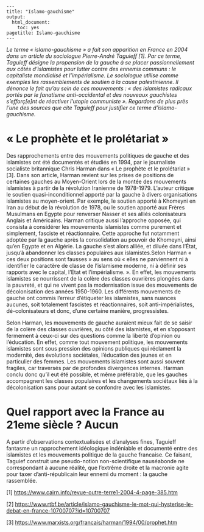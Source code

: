 ```
---
title: "Islamo-gauchisme"
output:
  html_document:
    toc: yes
pagetitle: Islamo-gauchisme
---
```
*Le terme « islamo-gauchisme » a fait son apparition en France en 2004 dans un article du sociologue Pierre-André Taguieff [1]. Par ce terme, Taguieff désigne la propension de la gauche à se placer passionnellement aux côtés d’islamistes pour lutter contre des ennemis communs : le capitaliste mondialisé et l’impérialisme. Le sociologue utilise comme exemples les rassemblements de soutien à la cause palestinienne. Il dénonce le fait qu’au sein de ces mouvements : « des islamistes radicaux portés par le fanatisme anti-occidental et des nouveaux gauchistes s’efforç[e]nt de réactiver l’utopie communiste ». Regardons de plus près l’une des sources que cite Taguieff pour justifier ce terme d’islamo-gauchisme.*

# « Le prophète et le prolétariat »
Des rapprochements entre des mouvements politiques de gauche et des islamistes ont été documentés et étudiés en 1994, par le journaliste socialiste britannique Chris Harman dans « Le prophète et le prolétariat » [3]. Dans son article, Harman revient sur les prises de positions de certaines gauches au Moyen-Orient lors de la montée des mouvements islamistes à partir de la révolution Iranienne de 1978-1979. L’auteur critique le soutien quasi-inconditionnel apporté par la gauche à divers organisations islamistes au moyen-orient. Par exemple, le soutien apporté à Khomeyni en Iran au début de la révolution de 1978, ou le soutien apporté aux Frères Musulmans en Egypte pour renverser Nasser et ses alliés colonisateurs Anglais et Américains. Harman critique aussi l’approche opposée, qui consista à considérer les mouvements islamistes comme purement et simplement, fasciste et réactionnaire. Cette approche fut notamment adoptée par la gauche après la consolidation au pouvoir de  Khomeyni, ainsi qu’en Egypte et en Algérie. La gauche s’est alors alliée, et diluée dans l’État, jusqu’à abandonner les classes populaires aux islamistes.Selon Harman « ces deux positions sont fausses » au sens où  « elles ne parviennent ni à identifier le caractère de classe de l’islamisme moderne, ni à définir ses rapports avec le capital, l’Etat et l’impérialisme. ». En effet, les mouvements islamistes se nourrissent de la colère des classes ouvrières plongées dans la pauvreté, et qui ne vivent pas la modernisation issue des mouvements de décolonisation des années 1950-1960. Les différents mouvements de gauche ont commis l’erreur d’étiqueter les islamistes, sans nuances aucunes, soit totalement fascistes et réactionnaires, soit anti-impérialistes, dé-colonisateurs et donc, d’une certaine manière, progressistes.

Selon Harman, les mouvements de gauche auraient mieux fait de se saisir de la colère des classes ouvrières, au côté des islamistes, et en s’opposant fermement à ceux-ci sur des questions comme la liberté d’opinion ou l’éducation. En effet, comme tout mouvement politique, les mouvements islamistes sont sous pression des opinions publiques qui réclament la modernité, des évolutions sociétales, l’éducation des jeunes et en particulier des femmes. Les mouvements islamistes sont aussi souvent fragiles, car traversés par de profondes divergences internes. Harman conclu donc qu’il eut été possible, et même préférable, que les gauches accompagnent les classes populaires et les changements sociétaux liés à la décolonisation sans pour autant se confondre avec les islamistes.

# Quel rapport avec la France au 21eme siècle ? Aucun
A partir d’observations contextualisées et d’analyses fines, Taguieff fantasme un rapprochement idéologique indéniable et documenté entre des islamistes et les mouvements politique de la gauche francaise. Ce faisant, Taguief construit une pseudo-notion non-scientifique nauséabonde ne correspondant à aucune réalité, que l’extrême droite et la macronie agite pour taxer d’anti-républicain leur ennemi du moment : la gauche rassemblée.

[1] https://www.cairn.info/revue-outre-terre1-2004-4-page-385.htm

[2] https://www.rtbf.be/article/islamo-gauchisme-le-mot-qui-hysterise-le-debat-en-france-10700707?id=10700707

[3] https://www.marxists.org/francais/harman/1994/00/prophet.htm